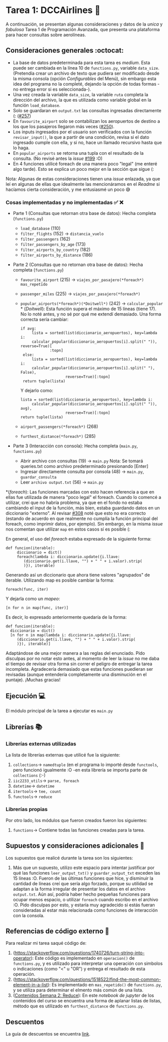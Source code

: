 # Tarea 1: DCCAirlines :school_satchel:


A continuación, se presentan algunas consideraciones y datos de la _unica_ y _fabulosa_ Tarea 1 de Programación Avanzada, que presenta una plataforma para hacer consultas sobre aerolíneas.

## Consideraciones generales :octocat:

* La base de datos predeterminada para esta tarea es *medium*. Esta puede ser cambiada en la línea 10 de ```functions.py```, variable ```data_size```. (Pretendía crear un archivo de texto que pudiera ser modificado desde la misma consola (opción *Configurables* del Menú), sin embargo esta idea del programa no la completé, dejando la opción de todas formas -no entrega error si es seleccionada-).
* Una vez creada la variable ```data_size```, la variable ```ruta``` completa la dirección del archivo, la que es utilizada como variable global en la función ```load_database```. 
* Solo se guardaran en ```output.txt``` las consultas ingresadas directamente (: ([#257](https://github.com/IIC2233/syllabus/issues/257))
* En ```favourite_airport``` solo se contabilizan los aeropuertos de destino a los que los pasajeros llegaron más veces ([#250](https://github.com/IIC2233/syllabus/issues/250)).
* Los inputs ingresados por el usuario son verificados con la función ```revisar_input()```, la que a partir de una condición, revisa si el dato ingresado cumple con ella, y si no, hace un llamado recursivo hasta que lo haga.
* En ```popular_airports``` se retorna una tupla con el resultado de la consulta. (No revisé antes la *issue* [#199](https://github.com/IIC2233/syllabus/issues/199) :O)
* En 4 funciones utilicé foreach de una manera poco "legal" (me enteré algo tarde). Esto se explica un poco mejor en la sección que sigue (:

Nota: Algunas de estas consideraciones tienen una *issue* enlazada, ya que leí en algunas de ellas que idealmente las mencionáramos en el *Readme* si hacíamos cierta consideración, y me entusiasmé un poco :sweat_smile:

### Cosas implementadas y no implementadas :white_check_mark: :x:

* Parte 1 (Consultas que retornan otra base de datos): Hecha completa (```functions.py```)
   * ```load_database``` (110)
   * ```filter_flights``` (152) -> ```distancia_vuelo```
   * ```filter_passengers``` (162)
   * ```filter_passengers_by_age``` (173)
   * ```filter_airports_by_country``` (182)
   * ```filter_airports_by_distance``` (186) 
   
* Parte 2 (Consultas que no retornan otra base de datos): Hecha completa (```functions.py```)
   * ```favourite_airport``` (215) -> ```viajes_por_pasajero(*foreach*)``` ```mas_repetido```
   * ```passenger_miles``` (225) -> ```viajes_por_pasajero(*foreach*)```
   * ```popular_airports(*foreach*)(*Doitwell*)``` (242) -> ```calcular_popular```
         * (*Doitwell*): Esta función supera el máximo de 15 líneas (tiene 17). No lo noté antes, y no sé por qué me extendí demasiado. Una forma correcta sería cambiar:
         
         if avg:
              lista = sorted(list(diccionario_aeropuertos), key=lambda i:
              calcular_popular(diccionario_aeropuertos[i].split(" ")), reverse=True)[
                      :topn]
          else:
              lista = sorted(list(diccionario_aeropuertos), key=lambda i:
              calcular_popular(diccionario_aeropuertos[i].split(" "), False),
                             reverse=True)[:topn]
          return tuple(lista)
          
       Y dejarlo como:
         
         lista = sorted(list(diccionario_aeropuertos), key=lambda i:
              calcular_popular(diccionario_aeropuertos[i].split(" ")), avg),
                             reverse=True)[:topn]
         return tuple(lista)
         
         
   * ```airport_passengers(*foreach*)``` (268) 
   * ```furthest_distance(*foreach*)``` (285) 

* Parte 3 (Interacción con consola): Hecha completa (```main.py```, ```functions.py```)
   * Abrir archivo con consultas (19) -> ```main.py```
      Nota: Se tomará queries.txt como archivo predeterminado presionando [Enter]
   * Ingresar directamente consulta por consola (48) -> ```main.py```, ```guardar_consulta```
   * Leer ```archivo output.txt``` (56) -> ```main.py```

*(*foreach*): Las funciones marcadas con esto hacen referencia a que en ellas fue utilizada de manera "poco legal" el foreach. Cuando lo comencé a utilizar, creí que no habría problema, ya que en el fondo no estaba cambiando el input de la función, más bien, estaba guardando datos en un diccionario "externo". Al revisar [#308](https://github.com/IIC2233/syllabus/issues/308) noté que esto no era correcto (estando de acuerdo en que realmente no cumplía la función principal del foreach, como imprimir datos, por ejemplo). Sin embargo, en la misma *issue* nos comentan que utilizar ```map``` en estos casos sí es posible (:

En general, el uso del *foreach* estaba expresado de la siguiente forma:

    def funcion(iterable):
         diccionario = dict()
         foreach(lambda i: diccionario.update({i.llave:
            (diccionario.get(i.llave, "") + " " + i.valor).strip(
            )}), iterable)

Generando así un diccionario que ahora tiene valores "agrupados" de iterable. Utilizando map es posible cambiar la forma:

    foreach(func, iter)
    
 Y dejarla como un *mapeo*:
 
    [n for n in map(func, iter)]
    
Es decir, lo expresado anteriormente quedaría de la forma:

    def funcion(iterable):
      diccionario = dict()
      [n for n in map(lambda i: diccionario.update({i.llave:
         (diccionario.get(i.llave, "") + " " + i.valor).strip(
         )}), iterable)]
         
Adaptándose de una mejor manera a las reglas del enunciado. Pido disculpas por no notar esto antes, al momento de leer la *issue* no me daba el tiempo de revisar otra forma sin correr el peligro de entregar la tarea incompleta. Agradecería demasiado que estas funciones puedieran ser revisadas (aunque entendería completamente una disminución en el puntaje). ¡Muchas gracias!

## Ejecución :computer:
El módulo principal de la tarea a ejecutar es  ```main.py```


## Librerías :books:
### Librerías externas utilizadas
La lista de librerías externas que utilicé fue la siguiente:

1. ```collections```-> ```namedtuple``` (en el programa lo importé desde ```functools```, pero funcionó igualmente :O -en esta librería se importa parte de  ```collections``` (:-)
2. ```iic2233_utils```-> ```parse, foreach```
3. ```datetime```-> ```datetime```
4. ```itertools```-> ```tee, count```
5. ```functools```-> ```reduce```

### Librerías propias
Por otro lado, los módulos que fueron creados fueron los siguientes:

1. ```functions```-> Contiene todas las funciones creadas para la tarea.

## Supuestos y consideraciones adicionales :thinking:
Los supuestos que realicé durante la tarea son los siguientes:

1. Más que un supuesto, utilizo este espacio para intentar justificar por qué las funciones ```leer_output_txt()``` y ```guardar_output_txt``` exceden las 15 líneas :O. Fueron de las últimas funciones que hice, y disminuir la cantidad de líneas creí que sería algo forzado, porque su utilidad se adaptan a la forma irregular de presentar los datos en el archivo ```output.txt```. Aún así, podría haber hecho pequeñas funciones para ocupar menos espacio, o utilizar `foreach` cuando escribo en el archivo :O. Pido disculpas por esto, y estaría muy agradecido si estás fueran consideradas al estar más relacionada como funciones de interacción con la consola.


## Referencias de código externo :book:

Para realizar mi tarea saqué código de:
1. (https://stackoverflow.com/questions/1740726/turn-string-into-operator): Este código es implementado en ```operacion()``` de ```functions.py```, y es utilizado para interpretar una operación con simbolos o indicaciones (como "<" u "OR") y entrega el resultado de esta operación.
2. (https://stackoverflow.com/questions/1518522/find-the-most-common-element-in-a-list): Es implementado en ```mas_repetido()``` de ```functions.py```, y se utiliza para determinar el elmento más común de una lista.
3. ([Contenidos Semana 2: Reduce](https://github.com/IIC2233/contenidos/blob/master/semana-02/4-lambda-map-filter-reduce.ipynb)): En este *notebook de jupyter* de los contenidos del curso se encuentra una forma de aplanar listas de listas, método que es utilizado en ```furthest_distance``` de ```functions.py```.



## Descuentos
La guía de descuentos se encuentra [link](https://github.com/IIC2233/syllabus/blob/master/Tareas/Descuentos.md).
